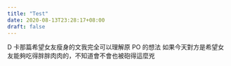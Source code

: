 ```yaml
---
title: "Test"
date: 2020-08-13T23:28:17+08:00
draft: false
---
```


D 卡那篇希望女友瘦身的文我完全可以理解原 PO 的想法
如果今天對方是希望女友能夠吃得胖胖肉肉的，不知道會不會也被砲得這麼兇
